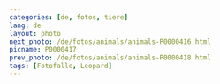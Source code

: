 ```yaml
---
categories: [de, fotos, tiere]
lang: de
layout: photo
next_photo: /de/fotos/animals/animals-P0000416.html
picname: P0000417
prev_photo: /de/fotos/animals/animals-P0000418.html
tags: [Fotofalle, Leopard]
---
```

